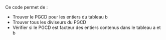 Ce code permet de :
 - Trouver le PGCD pour les entiers du tableau b 
 - Trouver tous les diviseurs du PGCD
 - Vérifier si le PGCD est facteur des entiers contenus dans le tableau a et b
